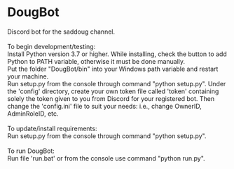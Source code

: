 # DougBot
Discord bot for the saddoug channel.<br/>
<br/>
To begin development/testing:<br/>
Install Python version 3.7 or higher. While installing, check the button to add Python to PATH variable, otherwise it must be done manually.<br/>
Put the folder "DougBot/bin" into your Windows path variable and restart your machine.<br/>
Run setup.py from the console through command "python setup.py".
Under the 'config' directory, create your own token file called 'token' containing solely the token given to you from Discord for your registered bot. Then change the 'config.ini' file to suit your needs: i.e., change OwnerID, AdminRoleID, etc.<br/>
<br/>
To update/install requirements:<br/>
Run setup.py from the console through command "python setup.py".<br/>
<br/>
To run DougBot:<br/>
Run file 'run.bat' or from the console use command "python run.py".<br/>
